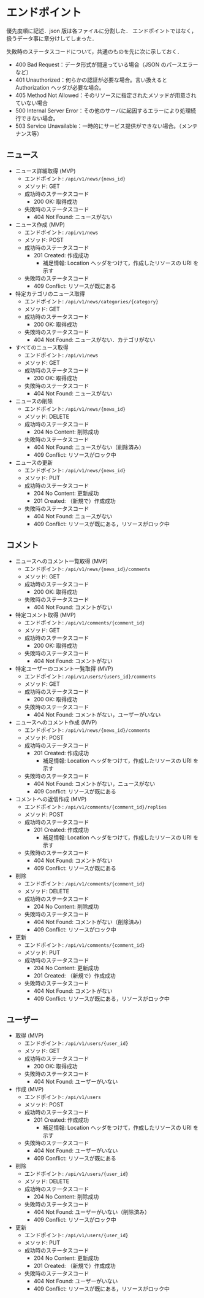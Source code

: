 # エンドポイント

優先度順に記述．json 版は各ファイルに分割した．
エンドポイントではなく，扱うデータ事に章分けしてしまった．

失敗時のステータスコードについて，共通のものを先に次に示しておく．

- 400 Bad Request：データ形式が間違っている場合（JSON のパースエラーなど）
- 401 Unauthorized：何らかの認証が必要な場合。言い換えると Authorization ヘッダが必要な場合。
- 405 Method Not Allowed：そのリソースに指定されたメソッドが用意されていない場合
- 500 Internal Server Error：その他のサーバに起因するエラーにより処理続行できない場合。
- 503 Service Unavailable：一時的にサービス提供ができない場合。（メンテナンス等）

## ニュース

- ニュース詳細取得 (MVP)
  - エンドポイント: `/api/v1/news/{news_id}`
  - メソッド: GET
  - 成功時のステータスコード
    - 200 OK: 取得成功
  - 失敗時のステータスコード
    - 404 Not Found: ニュースがない
- ニュース作成 (MVP)
  - エンドポイント: `/api/v1/news`
  - メソッド: POST
  - 成功時のステータスコード
    - 201 Created: 作成成功
      - 補足情報: Location ヘッダをつけて，作成したリソースの URI を示す
  - 失敗時のステータスコード
    - 409 Conflict: リソースが既にある
- 特定カテゴリのニュース取得
  - エンドポイント: `/api/v1/news/categories/{category}`
  - メソッド: GET
  - 成功時のステータスコード
    - 200 OK: 取得成功
  - 失敗時のステータスコード
    - 404 Not Found: ニュースがない．カテゴリがない
- すべてのニュース取得
  - エンドポイント: `/api/v1/news`
  - メソッド: GET
  - 成功時のステータスコード
    - 200 OK: 取得成功
  - 失敗時のステータスコード
    - 404 Not Found: ニュースがない
- ニュースの削除
  - エンドポイント: `/api/v1/news/{news_id}`
  - メソッド: DELETE
  - 成功時のステータスコード
    - 204 No Content: 削除成功
  - 失敗時のステータスコード
    - 404 Not Found: ニュースがない（削除済み）
    - 409 Conflict: リソースがロック中
- ニュースの更新
  - エンドポイント: `/api/v1/news/{news_id}`
  - メソッド: PUT
  - 成功時のステータスコード
    - 204 No Content: 更新成功
    - 201 Created: （新規で）作成成功
  - 失敗時のステータスコード
    - 404 Not Found: ニュースがない
    - 409 Conflict: リソースが既にある，リソースがロック中

## コメント

- ニュースへのコメント一覧取得 (MVP)
  - エンドポイント: `/api/v1/news/{news_id}/comments`
  - メソッド: GET
  - 成功時のステータスコード
    - 200 OK: 取得成功
  - 失敗時のステータスコード
    - 404 Not Found: コメントがない
- 特定コメント取得 (MVP)
  - エンドポイント: `/api/v1/comments/{comment_id}`
  - メソッド: GET
  - 成功時のステータスコード
    - 200 OK: 取得成功
  - 失敗時のステータスコード
    - 404 Not Found: コメントがない
- 特定ユーザーのコメント一覧取得 (MVP)
  - エンドポイント: `/api/v1/users/{users_id}/comments`
  - メソッド: GET
  - 成功時のステータスコード
    - 200 OK: 取得成功
  - 失敗時のステータスコード
    - 404 Not Found: コメントがない，ユーザーがいない
- ニュースへのコメント作成 (MVP)
  - エンドポイント: `/api/v1/news/{news_id}/comments`
  - メソッド: POST
  - 成功時のステータスコード
    - 201 Created: 作成成功
      - 補足情報: Location ヘッダをつけて，作成したリソースの URI を示す
  - 失敗時のステータスコード
    - 404 Not Found: コメントがない，ニュースがない
    - 409 Conflict: リソースが既にある
- コメントへの返信作成 (MVP)
  - エンドポイント: `/api/v1/comments/{comment_id}/replies`
  - メソッド: POST
  - 成功時のステータスコード
    - 201 Created: 作成成功
      - 補足情報: Location ヘッダをつけて，作成したリソースの URI を示す
  - 失敗時のステータスコード
    - 404 Not Found: コメントがない
    - 409 Conflict: リソースが既にある
- 削除
  - エンドポイント: `/api/v1/comments/{comment_id}`
  - メソッド: DELETE
  - 成功時のステータスコード
    - 204 No Content: 削除成功
  - 失敗時のステータスコード
    - 404 Not Found: コメントがない（削除済み）
    - 409 Conflict: リソースがロック中
- 更新
  - エンドポイント: `/api/v1/comments/{comment_id}`
  - メソッド: PUT
  - 成功時のステータスコード
    - 204 No Content: 更新成功
    - 201 Created: （新規で）作成成功
  - 失敗時のステータスコード
    - 404 Not Found: コメントがない
    - 409 Conflict: リソースが既にある，リソースがロック中

## ユーザー

- 取得 (MVP)
  - エンドポイント: `/api/v1/users/{user_id}`
  - メソッド: GET
  - 成功時のステータスコード
    - 200 OK: 取得成功
  - 失敗時のステータスコード
    - 404 Not Found: ユーザーがいない
- 作成 (MVP)
  - エンドポイント: `/api/v1/users`
  - メソッド: POST
  - 成功時のステータスコード
    - 201 Created: 作成成功
      - 補足情報: Location ヘッダをつけて，作成したリソースの URI を示す
  - 失敗時のステータスコード
    - 404 Not Found: ユーザーがいない
    - 409 Conflict: リソースが既にある
- 削除
  - エンドポイント: `/api/v1/users/{user_id}`
  - メソッド: DELETE
  - 成功時のステータスコード
    - 204 No Content: 削除成功
  - 失敗時のステータスコード
    - 404 Not Found: ユーザーがいない（削除済み）
    - 409 Conflict: リソースがロック中
- 更新
  - エンドポイント: `/api/v1/users/{user_id}`
  - メソッド: PUT
  - 成功時のステータスコード
    - 204 No Content: 更新成功
    - 201 Created: （新規で）作成成功
  - 失敗時のステータスコード
    - 404 Not Found: ユーザーがいない
    - 409 Conflict: リソースが既にある，リソースがロック中
